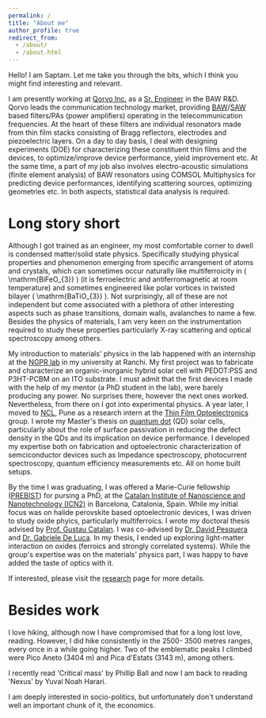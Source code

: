 ```yaml
---
permalink: /
title: "About me"
author_profile: true
redirect_from: 
  - /about/
  - /about.html
---
```


Hello! I am Saptam. Let me take you through the bits, which I think you might find interesting and relevant.

I am presently working at [Qorvo Inc.](https://www.qorvo.com/) as a [Sr. Engineer](https://www.linkedin.com/in/saptamg/) in the BAW R&D. Qorvo leads the communication technology market, providing [BAW](https://en.wikipedia.org/wiki/Thin-film_bulk_acoustic_resonator)/[SAW](https://en.wikipedia.org/wiki/Surface_acoustic_wave) based filters/PAs (power amplifiers) operating in the telecommunication frequencies. At the heart of these filters are individual resonators made from thin film stacks consisting of Bragg reflectors, electrodes and piezoelectric layers. On a day to day basis, I deal with designing experiments (DOE) for characterizing these constituent thin films and the devices, to optimize/improve device performance, yield improvement etc. At the same time, a part of my job also involves electro-acoustic simulations (finite element analysis) of BAW resonators using COMSOL Multiphysics for predicting device performances, identifying scattering sources, optimizing geometries etc. In both aspects, statistical data analysis is required. 


Long story short
======
Although I got trained as an engineer, my most comfortable corner to dwell is condensed matter/solid state physics. Specifically studying physical properties and phenomenon emerging from specific arrangement of atoms and crystals, which can sometimes occur naturally like multiferroicity in \( \mathrm{BiFeO_{3}} \) (it is ferroelectric and antiferromagnetic at room temperature) and sometimes engineered like polar vortices in twisted bilayer \( \mathrm{BaTiO_{3}} \). Not surprisingly, all of these are not independent but come associated with a plethora of other interesting aspects such as phase transitions, domain walls, avalanches to name a few.
Besides the physics of materials, I am very keen on the instrumentation required to study these properties particularly X-ray scattering and optical spectroscopy among others.

My introduction to materials' physics in the lab happened with an internship at the [NGPR lab](https://www.ngprlab.com/) in my university at Ranchi. My first project was to fabricate and characterize an organic-inorganic hybrid solar cell with PEDOT:PSS and P3HT-PCBM on an ITO substrate. I must admit that the first devices I made with the help of my mentor (a PhD student in the lab), were barely producing any power. No surprises there, however the next ones worked. Nevertheless, from there on I got into experimental physics. A year later, I moved to [NCL](https://www.ncl-india.org/), Pune as a research intern at the [Thin Film Optoelectronics](http://academic.ncl.res.in/ak.rath/home) group. I wrote my Master's thesis on [quantum dot](https://en.wikipedia.org/wiki/Quantum_dot) (QD) solar cells, particularly about the role of surface passivation in reducing the defect density in the QDs and its implication on device performance. I developed my expertise both on fabrication and optoelectronic characterization of semciconductor devices such as Impedance spectroscopy, photocurrent spectroscopy, quantum efficiency measurements etc. All on home built setups.

By the time I was graduating, I was offered a Marie-Curie fellowship ([PREBIST](https://bist.eu/education/prebist/prebist-fellows/)) for pursing a PhD, at the [Catalan Institute of Nanoscience and Nanotechnology (ICN2)](https://icn2.cat/en/) in Barcelona, Catalonia, Spain. While my initial focus was on halide perovskite based optoelectronic devices, I was driven to study oxide phyics, particularly multiferroics. I wrote my doctoral thesis advised by [Prof. Gustau Catalan](https://scholar.google.com/citations?user=74q4GjoAAAAJ&hl=en). I was co-advised by [Dr. David Pesquera](https://scholar.google.com/citations?hl=en&user=veKFcyAAAAAJ&view_op=list_works) and [Dr. Gabriele De Luca](https://scholar.google.com/citations?hl=en&user=Ah90rggAAAAJ&view_op=list_works). In my thesis, I ended up exploring light-matter interaction on oxides (ferroics and strongly correlated systems). While the group's expertise was on the materials' physics part, I was happy to have added the taste of optics with it. 

If interested, please visit the [research](https://sgphy.github.io/research) page for more details.  

Besides work
======

I love hiking, although now I have compromised that for a long lost love, reading. However, I did hike consistently in the 2500- 3500 metres ranges, every once in a while going higher. Two of the emblematic peaks I climbed were Pico Aneto (3404 m) and Pica d'Estats (3143 m), among others. 

I recently read 'Critical mass' by Phillip Ball and now I am back to reading 'Nexus' by Yuval Noah Harari.

I am deeply interested in socio-politics, but unfortunately don't understand well an important chunk of it, the economics.
